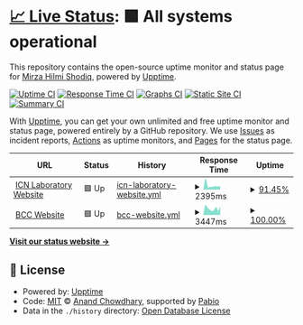 # [📈 Live Status](https://mirzahilmi.github.io/upptime): <!--live status--> **🟩 All systems operational**

This repository contains the open-source uptime monitor and status page for [Mirza Hilmi Shodiq](https://mirzahilmi.github.io/upptime), powered by [Upptime](https://github.com/upptime/upptime).

[![Uptime CI](https://github.com/mirzahilmi/upptime/workflows/Uptime%20CI/badge.svg)](https://github.com/mirzahilmi/upptime/actions?query=workflow%3A%22Uptime+CI%22)
[![Response Time CI](https://github.com/mirzahilmi/upptime/workflows/Response%20Time%20CI/badge.svg)](https://github.com/mirzahilmi/upptime/actions?query=workflow%3A%22Response+Time+CI%22)
[![Graphs CI](https://github.com/mirzahilmi/upptime/workflows/Graphs%20CI/badge.svg)](https://github.com/mirzahilmi/upptime/actions?query=workflow%3A%22Graphs+CI%22)
[![Static Site CI](https://github.com/mirzahilmi/upptime/workflows/Static%20Site%20CI/badge.svg)](https://github.com/mirzahilmi/upptime/actions?query=workflow%3A%22Static+Site+CI%22)
[![Summary CI](https://github.com/mirzahilmi/upptime/workflows/Summary%20CI/badge.svg)](https://github.com/mirzahilmi/upptime/actions?query=workflow%3A%22Summary+CI%22)

With [Upptime](https://upptime.js.org), you can get your own unlimited and free uptime monitor and status page, powered entirely by a GitHub repository. We use [Issues](https://github.com/mirzahilmi/upptime/issues) as incident reports, [Actions](https://github.com/mirzahilmi/upptime/actions) as uptime monitors, and [Pages](https://mirzahilmi.github.io/upptime) for the status page.

<!--start: status pages-->
<!-- This summary is generated by Upptime (https://github.com/upptime/upptime) -->
<!-- Do not edit this manually, your changes will be overwritten -->
<!-- prettier-ignore -->
| URL | Status | History | Response Time | Uptime |
| --- | ------ | ------- | ------------- | ------ |
| <img alt="" src="https://icons.duckduckgo.com/ip3/icn-filkom.ub.ac.id.ico" height="13"> [ICN Laboratory Website](https://icn-filkom.ub.ac.id) | 🟩 Up | [icn-laboratory-website.yml](https://github.com/mirzahilmi/upptime/commits/HEAD/history/icn-laboratory-website.yml) | <details><summary><img alt="Response time graph" src="./graphs/icn-laboratory-website/response-time-week.png" height="20"> 2395ms</summary><br><a href="https://mirzahilmi.github.io/upptime/history/icn-laboratory-website"><img alt="Response time 2347" src="https://img.shields.io/endpoint?url=https%3A%2F%2Fraw.githubusercontent.com%2Fmirzahilmi%2Fupptime%2FHEAD%2Fapi%2Ficn-laboratory-website%2Fresponse-time.json"></a><br><a href="https://mirzahilmi.github.io/upptime/history/icn-laboratory-website"><img alt="24-hour response time 2188" src="https://img.shields.io/endpoint?url=https%3A%2F%2Fraw.githubusercontent.com%2Fmirzahilmi%2Fupptime%2FHEAD%2Fapi%2Ficn-laboratory-website%2Fresponse-time-day.json"></a><br><a href="https://mirzahilmi.github.io/upptime/history/icn-laboratory-website"><img alt="7-day response time 2395" src="https://img.shields.io/endpoint?url=https%3A%2F%2Fraw.githubusercontent.com%2Fmirzahilmi%2Fupptime%2FHEAD%2Fapi%2Ficn-laboratory-website%2Fresponse-time-week.json"></a><br><a href="https://mirzahilmi.github.io/upptime/history/icn-laboratory-website"><img alt="30-day response time 2300" src="https://img.shields.io/endpoint?url=https%3A%2F%2Fraw.githubusercontent.com%2Fmirzahilmi%2Fupptime%2FHEAD%2Fapi%2Ficn-laboratory-website%2Fresponse-time-month.json"></a><br><a href="https://mirzahilmi.github.io/upptime/history/icn-laboratory-website"><img alt="1-year response time 2347" src="https://img.shields.io/endpoint?url=https%3A%2F%2Fraw.githubusercontent.com%2Fmirzahilmi%2Fupptime%2FHEAD%2Fapi%2Ficn-laboratory-website%2Fresponse-time-year.json"></a></details> | <details><summary><a href="https://mirzahilmi.github.io/upptime/history/icn-laboratory-website">91.45%</a></summary><a href="https://mirzahilmi.github.io/upptime/history/icn-laboratory-website"><img alt="All-time uptime 98.75%" src="https://img.shields.io/endpoint?url=https%3A%2F%2Fraw.githubusercontent.com%2Fmirzahilmi%2Fupptime%2FHEAD%2Fapi%2Ficn-laboratory-website%2Fuptime.json"></a><br><a href="https://mirzahilmi.github.io/upptime/history/icn-laboratory-website"><img alt="24-hour uptime 40.16%" src="https://img.shields.io/endpoint?url=https%3A%2F%2Fraw.githubusercontent.com%2Fmirzahilmi%2Fupptime%2FHEAD%2Fapi%2Ficn-laboratory-website%2Fuptime-day.json"></a><br><a href="https://mirzahilmi.github.io/upptime/history/icn-laboratory-website"><img alt="7-day uptime 91.45%" src="https://img.shields.io/endpoint?url=https%3A%2F%2Fraw.githubusercontent.com%2Fmirzahilmi%2Fupptime%2FHEAD%2Fapi%2Ficn-laboratory-website%2Fuptime-week.json"></a><br><a href="https://mirzahilmi.github.io/upptime/history/icn-laboratory-website"><img alt="30-day uptime 98.03%" src="https://img.shields.io/endpoint?url=https%3A%2F%2Fraw.githubusercontent.com%2Fmirzahilmi%2Fupptime%2FHEAD%2Fapi%2Ficn-laboratory-website%2Fuptime-month.json"></a><br><a href="https://mirzahilmi.github.io/upptime/history/icn-laboratory-website"><img alt="1-year uptime 98.75%" src="https://img.shields.io/endpoint?url=https%3A%2F%2Fraw.githubusercontent.com%2Fmirzahilmi%2Fupptime%2FHEAD%2Fapi%2Ficn-laboratory-website%2Fuptime-year.json"></a></details>
| <img alt="" src="https://icons.duckduckgo.com/ip3/bcc.filkom.ub.ac.id.ico" height="13"> [BCC Website](https://bcc.filkom.ub.ac.id) | 🟩 Up | [bcc-website.yml](https://github.com/mirzahilmi/upptime/commits/HEAD/history/bcc-website.yml) | <details><summary><img alt="Response time graph" src="./graphs/bcc-website/response-time-week.png" height="20"> 3447ms</summary><br><a href="https://mirzahilmi.github.io/upptime/history/bcc-website"><img alt="Response time 3899" src="https://img.shields.io/endpoint?url=https%3A%2F%2Fraw.githubusercontent.com%2Fmirzahilmi%2Fupptime%2FHEAD%2Fapi%2Fbcc-website%2Fresponse-time.json"></a><br><a href="https://mirzahilmi.github.io/upptime/history/bcc-website"><img alt="24-hour response time 2779" src="https://img.shields.io/endpoint?url=https%3A%2F%2Fraw.githubusercontent.com%2Fmirzahilmi%2Fupptime%2FHEAD%2Fapi%2Fbcc-website%2Fresponse-time-day.json"></a><br><a href="https://mirzahilmi.github.io/upptime/history/bcc-website"><img alt="7-day response time 3447" src="https://img.shields.io/endpoint?url=https%3A%2F%2Fraw.githubusercontent.com%2Fmirzahilmi%2Fupptime%2FHEAD%2Fapi%2Fbcc-website%2Fresponse-time-week.json"></a><br><a href="https://mirzahilmi.github.io/upptime/history/bcc-website"><img alt="30-day response time 4134" src="https://img.shields.io/endpoint?url=https%3A%2F%2Fraw.githubusercontent.com%2Fmirzahilmi%2Fupptime%2FHEAD%2Fapi%2Fbcc-website%2Fresponse-time-month.json"></a><br><a href="https://mirzahilmi.github.io/upptime/history/bcc-website"><img alt="1-year response time 3899" src="https://img.shields.io/endpoint?url=https%3A%2F%2Fraw.githubusercontent.com%2Fmirzahilmi%2Fupptime%2FHEAD%2Fapi%2Fbcc-website%2Fresponse-time-year.json"></a></details> | <details><summary><a href="https://mirzahilmi.github.io/upptime/history/bcc-website">100.00%</a></summary><a href="https://mirzahilmi.github.io/upptime/history/bcc-website"><img alt="All-time uptime 99.51%" src="https://img.shields.io/endpoint?url=https%3A%2F%2Fraw.githubusercontent.com%2Fmirzahilmi%2Fupptime%2FHEAD%2Fapi%2Fbcc-website%2Fuptime.json"></a><br><a href="https://mirzahilmi.github.io/upptime/history/bcc-website"><img alt="24-hour uptime 100.00%" src="https://img.shields.io/endpoint?url=https%3A%2F%2Fraw.githubusercontent.com%2Fmirzahilmi%2Fupptime%2FHEAD%2Fapi%2Fbcc-website%2Fuptime-day.json"></a><br><a href="https://mirzahilmi.github.io/upptime/history/bcc-website"><img alt="7-day uptime 100.00%" src="https://img.shields.io/endpoint?url=https%3A%2F%2Fraw.githubusercontent.com%2Fmirzahilmi%2Fupptime%2FHEAD%2Fapi%2Fbcc-website%2Fuptime-week.json"></a><br><a href="https://mirzahilmi.github.io/upptime/history/bcc-website"><img alt="30-day uptime 99.95%" src="https://img.shields.io/endpoint?url=https%3A%2F%2Fraw.githubusercontent.com%2Fmirzahilmi%2Fupptime%2FHEAD%2Fapi%2Fbcc-website%2Fuptime-month.json"></a><br><a href="https://mirzahilmi.github.io/upptime/history/bcc-website"><img alt="1-year uptime 99.51%" src="https://img.shields.io/endpoint?url=https%3A%2F%2Fraw.githubusercontent.com%2Fmirzahilmi%2Fupptime%2FHEAD%2Fapi%2Fbcc-website%2Fuptime-year.json"></a></details>

<!--end: status pages-->

[**Visit our status website →**](https://mirzahilmi.github.io/upptime)

## 📄 License

- Powered by: [Upptime](https://github.com/upptime/upptime)
- Code: [MIT](./LICENSE) © [Anand Chowdhary](https://anandchowdhary.com), supported by [Pabio](https://pabio.com)
- Data in the `./history` directory: [Open Database License](https://opendatacommons.org/licenses/odbl/1-0/)
